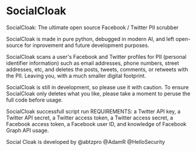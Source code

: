 # SocialCloak
SocialCloak: The ultimate open source Facebook / Twitter PII scrubber

SocialCloak is made in pure python, debugged in modern AI, and left open-source for inprovement and future development purposes.

SocialCloak scans a user's Facebook and Twitter profiles for PII (personal identifier information) such as email addresses, phone numbers, street addresses, etc, and deletes the posts, tweets, comments, or retweets with the PII. Leaving you, with a much smaller digital footprint.

SocialCloak is still in development, so please use it with caution. To ensure SocialCloak only deletes what you like, please take a moment to peruse the full code before usage. 

SocialCloak successfull script run REQUIREMENTS: 
a Twitter API key, a Twitter API secret, a Twitter access token, a Twitter access secret, a Facebook access token, a Facebook user ID, and knowledge of Facebook Graph API usage.

Social Cloak is developed by @abtzpro @AdamR @HelloSecurity 
